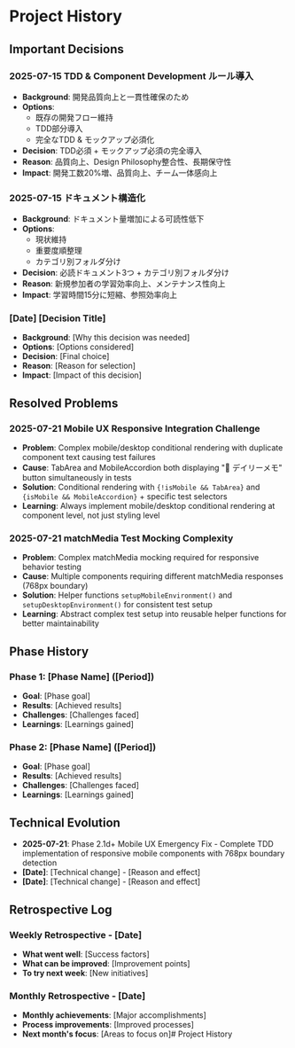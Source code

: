 # Project History

## Important Decisions
### 2025-07-15 TDD & Component Development ルール導入
- **Background**: 開発品質向上と一貫性確保のため
- **Options**: 
  - 既存の開発フロー維持
  - TDD部分導入
  - 完全なTDD & モックアップ必須化
- **Decision**: TDD必須 + モックアップ必須の完全導入
- **Reason**: 品質向上、Design Philosophy整合性、長期保守性
- **Impact**: 開発工数20%増、品質向上、チーム一体感向上

### 2025-07-15 ドキュメント構造化
- **Background**: ドキュメント量増加による可読性低下
- **Options**: 
  - 現状維持
  - 重要度順整理
  - カテゴリ別フォルダ分け
- **Decision**: 必読ドキュメント3つ + カテゴリ別フォルダ分け
- **Reason**: 新規参加者の学習効率向上、メンテナンス性向上
- **Impact**: 学習時間15分に短縮、参照効率向上

### [Date] [Decision Title]
- **Background**: [Why this decision was needed]
- **Options**: [Options considered]
- **Decision**: [Final choice]
- **Reason**: [Reason for selection]
- **Impact**: [Impact of this decision]

## Resolved Problems
### 2025-07-21 Mobile UX Responsive Integration Challenge
- **Problem**: Complex mobile/desktop conditional rendering with duplicate component text causing test failures
- **Cause**: TabArea and MobileAccordion both displaying "📝 デイリーメモ" button simultaneously in tests
- **Solution**: Conditional rendering with `{!isMobile && TabArea}` and `{isMobile && MobileAccordion}` + specific test selectors
- **Learning**: Always implement mobile/desktop conditional rendering at component level, not just styling level

### 2025-07-21 matchMedia Test Mocking Complexity
- **Problem**: Complex matchMedia mocking required for responsive behavior testing
- **Cause**: Multiple components requiring different matchMedia responses (768px boundary)
- **Solution**: Helper functions `setupMobileEnvironment()` and `setupDesktopEnvironment()` for consistent test setup
- **Learning**: Abstract complex test setup into reusable helper functions for better maintainability

## Phase History
### Phase 1: [Phase Name] ([Period])
- **Goal**: [Phase goal]
- **Results**: [Achieved results]
- **Challenges**: [Challenges faced]
- **Learnings**: [Learnings gained]

### Phase 2: [Phase Name] ([Period])
- **Goal**: [Phase goal]
- **Results**: [Achieved results]
- **Challenges**: [Challenges faced]
- **Learnings**: [Learnings gained]

## Technical Evolution
- **2025-07-21**: Phase 2.1d+ Mobile UX Emergency Fix - Complete TDD implementation of responsive mobile components with 768px boundary detection
- **[Date]**: [Technical change] - [Reason and effect]
- **[Date]**: [Technical change] - [Reason and effect]

## Retrospective Log
### Weekly Retrospective - [Date]
- **What went well**: [Success factors]
- **What can be improved**: [Improvement points]
- **To try next week**: [New initiatives]

### Monthly Retrospective - [Date]
- **Monthly achievements**: [Major accomplishments]
- **Process improvements**: [Improved processes]
- **Next month's focus**: [Areas to focus on]# Project History